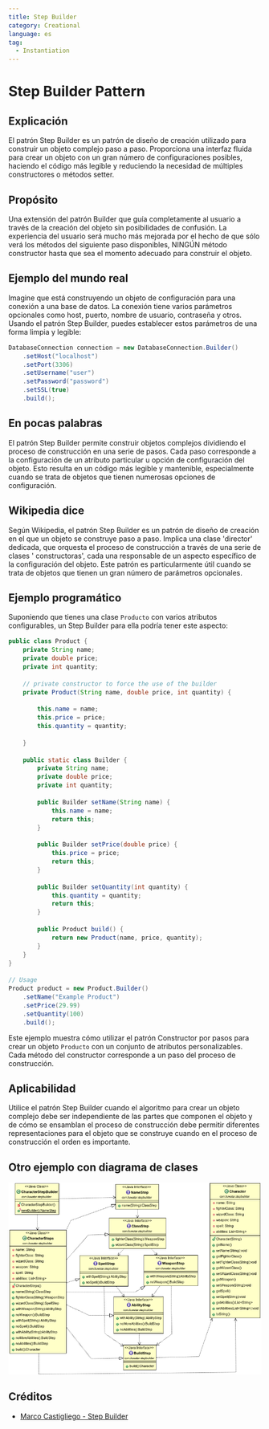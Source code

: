 ```yaml
---
title: Step Builder
category: Creational
language: es
tag:
  - Instantiation
---
```


# Step Builder Pattern

## Explicación

El patrón Step Builder es un patrón de diseño de creación utilizado para construir un objeto complejo paso a paso.
Proporciona una interfaz fluida para crear un objeto con un gran número de configuraciones posibles, haciendo el código
más legible y reduciendo la necesidad de múltiples constructores o métodos setter.

## Propósito

Una extensión del patrón Builder que guía completamente al usuario a través de la creación del objeto sin posibilidades
de confusión.
La experiencia del usuario será mucho más mejorada por el hecho de que sólo verá los métodos del siguiente paso
disponibles, NINGÚN método constructor hasta que sea el momento adecuado para construir el objeto.

## Ejemplo del mundo real

Imagine que está construyendo un objeto de configuración para una conexión a una base de datos. La conexión tiene varios
parámetros opcionales como host, puerto, nombre de usuario, contraseña y otros. Usando el patrón Step Builder, puedes
establecer estos parámetros de una forma limpia y legible:

```java
DatabaseConnection connection = new DatabaseConnection.Builder()
    .setHost("localhost")
    .setPort(3306)
    .setUsername("user")
    .setPassword("password")
    .setSSL(true)
    .build();
```

## En pocas palabras

El patrón Step Builder permite construir objetos complejos dividiendo el proceso de construcción en una serie de pasos.
Cada paso corresponde a la configuración de un atributo particular u opción de configuración del objeto. Esto resulta en
un código más legible y mantenible, especialmente cuando se trata de objetos que tienen numerosas opciones de
configuración.

## Wikipedia dice

Según Wikipedia, el patrón Step Builder es un patrón de diseño de creación en el que un objeto se construye paso a paso.
Implica una clase 'director' dedicada, que orquesta el proceso de construcción a través de una serie de clases '
constructoras', cada una responsable de un aspecto específico de la configuración del objeto. Este patrón es
particularmente útil cuando se trata de objetos que tienen un gran número de parámetros opcionales.

## Ejemplo programático

Suponiendo que tienes una clase `Producto` con varios atributos configurables, un Step Builder para ella podría tener
este aspecto:

```java
public class Product {
    private String name;
    private double price;
    private int quantity;

    // private constructor to force the use of the builder
    private Product(String name, double price, int quantity) {

        this.name = name;
        this.price = price;
        this.quantity = quantity;

    }

    public static class Builder {
        private String name;
        private double price;
        private int quantity;

        public Builder setName(String name) {
            this.name = name;
            return this;
        }

        public Builder setPrice(double price) {
            this.price = price;
            return this;
        }

        public Builder setQuantity(int quantity) {
            this.quantity = quantity;
            return this;
        }

        public Product build() {
            return new Product(name, price, quantity);
        }
    }
}

// Usage
Product product = new Product.Builder()
    .setName("Example Product")
    .setPrice(29.99)
    .setQuantity(100)
    .build();
```

Este ejemplo muestra cómo utilizar el patrón Constructor por pasos para crear un objeto `Producto` con un conjunto de
atributos personalizables. Cada método del constructor corresponde a un paso del proceso de construcción.

## Aplicabilidad

Utilice el patrón Step Builder cuando el algoritmo para crear un objeto complejo debe ser independiente de las partes
que componen el objeto y de cómo se ensamblan el proceso de construcción debe permitir diferentes representaciones para
el objeto que se construye cuando en el proceso de construcción el orden es importante.

## Otro ejemplo con diagrama de clases

![alt text](../../../step-builder/etc/step-builder.png "Step Builder pattern")

## Créditos

* [Marco Castigliego - Step Builder](http://rdafbn.blogspot.co.uk/2012/07/step-builder-pattern_28.html)
